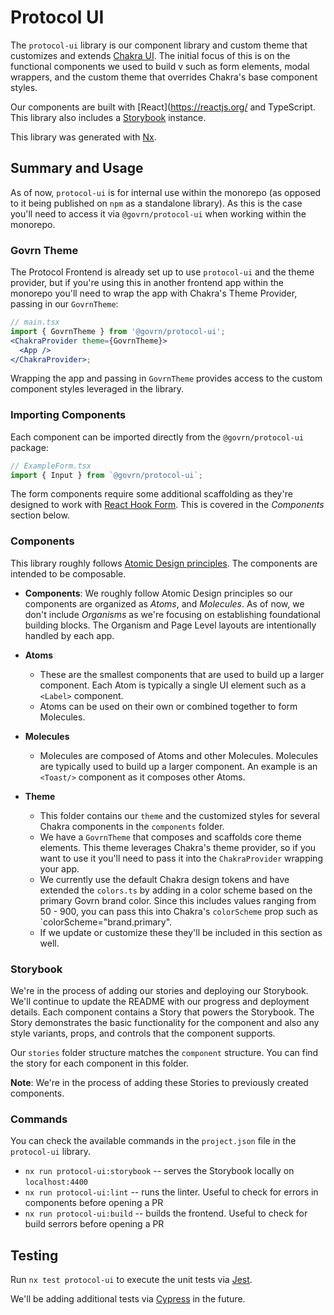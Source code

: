 # Protocol UI

The `protocol-ui` library is our component library and custom theme that customizes and extends [Chakra UI](https://chakra-ui.com/). The initial focus of this is on the functional components we used to build v such as form elements, modal wrappers, and the custom theme that overrides Chakra's base component styles.

Our components are built with [React](https://reactjs.org/ and TypeScript. This library also includes a [Storybook](https://storybook.js.org/) instance.

This library was generated with [Nx](https://nx.dev).

## Summary and Usage

As of now, `protocol-ui` is for internal use within the monorepo (as opposed to it being published on `npm` as a standalone library). As this is the case you'll need to access it via `@govrn/protocol-ui` when working within the monorepo.

### Govrn Theme

The Protocol Frontend is already set up to use `protocol-ui` and the theme provider, but if you're using this in another frontend app within the monorepo you'll need to wrap the app with Chakra's Theme Provider, passing in our `GovrnTheme`:

```jsx
// main.tsx
import { GovrnTheme } from '@govrn/protocol-ui';
<ChakraProvider theme={GovrnTheme}>
  <App />
</ChakraProvider>;
```

Wrapping the app and passing in `GovrnTheme` provides access to the custom component styles leveraged in the library.

### Importing Components

Each component can be imported directly from the `@govrn/protocol-ui` package:

```jsx
// ExampleForm.tsx
import { Input } from `@govrn/protocol-ui`;
```

The form components require some additional scaffolding as they're designed to work with [React Hook Form](https://react-hook-form.com/). This is covered in the _Components_ section below.

### Components

This library roughly follows [Atomic Design principles](https://bradfrost.com/blog/post/atomic-web-design/). The components are intended to be composable.

- **Components**: We roughly follow Atomic Design principles so our components are organized as _Atoms_, and _Molecules_. As of now, we don't include _Organisms_ as we're focusing on establishing foundational building blocks. The Organism and Page Level layouts are intentionally handled by each app.

- **Atoms**

  - These are the smallest components that are used to build up a larger component. Each Atom is typically a single UI element such as a `<Label>` component.
  - Atoms can be used on their own or combined together to form Molecules.

- **Molecules**

  - Molecules are composed of Atoms and other Molecules. Molecules are typically used to build up a larger component. An example is an `<Toast/>` component as it composes other Atoms.

- **Theme**

  - This folder contains our `theme` and the customized styles for several Chakra components in the `components` folder.
  - We have a `GovrnTheme` that composes and scaffolds core theme elements. This theme leverages Chakra's theme provider, so if you want to use it you'll need to pass it into the `ChakraProvider` wrapping your app.
  - We currently use the default Chakra design tokens and have extended the `colors.ts` by adding in a color scheme based on the primary Govrn brand color. Since this includes values ranging from 50 - 900, you can pass this into Chakra's `colorScheme` prop such as `colorScheme="brand.primary".
  - If we update or customize these they'll be included in this section as well.

### Storybook

We're in the process of adding our stories and deploying our Storybook. We'll continue to update the README with our progress and deployment details. Each component contains a Story that powers the Storybook. The Story demonstrates the basic functionality for the component and also any style variants, props, and controls that the component supports.

Our `stories` folder structure matches the `component` structure. You can find the story for each component in this folder.

**Note**: We're in the process of adding these Stories to previously created components.

### Commands

You can check the available commands in the `project.json` file in the `protocol-ui` library.

- `nx run protocol-ui:storybook` -- serves the Storybook locally on `localhost:4400`
- `nx run protocol-ui:lint` -- runs the linter. Useful to check for errors in components before opening a PR
- `nx run protocol-ui:build` -- builds the frontend. Useful to check for build serrors before opening a PR

## Testing

Run `nx test protocol-ui` to execute the unit tests via [Jest](https://jestjs.io).

We'll be adding additional tests via [Cypress](https://www.cypress.io/) in the future.
